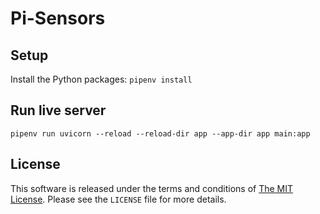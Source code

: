 # Pi-Sensors

## Setup

Install the Python packages: `pipenv install`

## Run live server

```shell
pipenv run uvicorn --reload --reload-dir app --app-dir app main:app
```

## License

This software is released under the terms and conditions of [The MIT License].
Please see the `LICENSE` file for more details.

[The MIT License]: http://www.opensource.org/licenses/mit-license.php "The MIT License"
